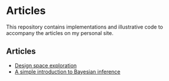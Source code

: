 # Articles

This repository contains implementations and illustrative code to accompany the articles on my personal site.

## Articles

- [Design space exploration](/design-space-exploration/)
- [A simple introduction to Bayesian inference](/bayesian-inference/)
